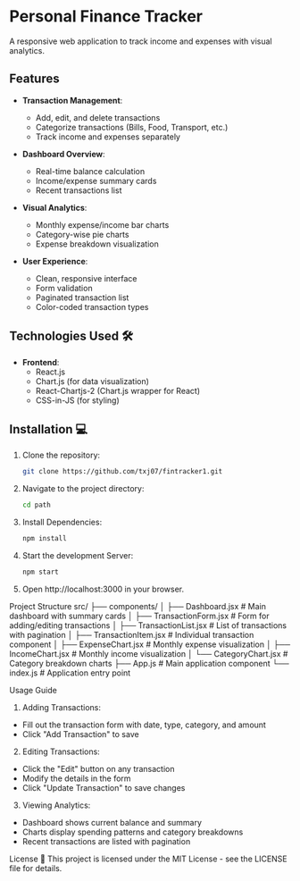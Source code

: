 # Personal Finance Tracker 

A responsive web application to track income and expenses with visual analytics.

## Features 

- **Transaction Management**:
  - Add, edit, and delete transactions
  - Categorize transactions (Bills, Food, Transport, etc.)
  - Track income and expenses separately

- **Dashboard Overview**:
  - Real-time balance calculation
  - Income/expense summary cards
  - Recent transactions list

- **Visual Analytics**:
  - Monthly expense/income bar charts
  - Category-wise pie charts
  - Expense breakdown visualization

- **User Experience**:
  - Clean, responsive interface
  - Form validation
  - Paginated transaction list
  - Color-coded transaction types

## Technologies Used 🛠️

- **Frontend**:
  - React.js
  - Chart.js (for data visualization)
  - React-Chartjs-2 (Chart.js wrapper for React)
  - CSS-in-JS (for styling)

## Installation 💻

1. Clone the repository:
   ```bash
   git clone https://github.com/txj07/fintracker1.git

2. Navigate to the project directory:
   ```bash
   cd path
3. Install Dependencies:
   ```bash
   npm install
4. Start the development Server:
    ```bash
    npm start
5. Open http://localhost:3000 in your browser.

Project Structure
src/
├── components/
│   ├── Dashboard.jsx       # Main dashboard with summary cards
│   ├── TransactionForm.jsx # Form for adding/editing transactions
│   ├── TransactionList.jsx # List of transactions with pagination
│   ├── TransactionItem.jsx # Individual transaction component
│   ├── ExpenseChart.jsx    # Monthly expense visualization
│   ├── IncomeChart.jsx     # Monthly income visualization
│   └── CategoryChart.jsx   # Category breakdown charts
├── App.js                  # Main application component
└── index.js                # Application entry point


Usage Guide
   
1. Adding Transactions:
 - Fill out the transaction form with date, type, category, and amount
 - Click "Add Transaction" to save

2. Editing Transactions:
 - Click the "Edit" button on any transaction
 - Modify the details in the form
 - Click "Update Transaction" to save changes

3. Viewing Analytics:
 - Dashboard shows current balance and summary
 - Charts display spending patterns and category breakdowns
 - Recent transactions are listed with pagination

License 📄
This project is licensed under the MIT License - see the LICENSE file for details.
